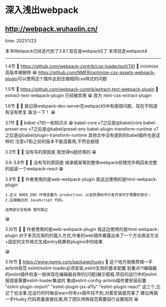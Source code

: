 # 深入浅出webpack

## <http://webpack.wuhaolin.cn/>

time: 2021/1/23

本书Webpack已经迭代到了3.8.1
现在是webpack5了
本项目走webpack4
____________________________________________________________________

1.4节
🍳 <https://github.com/webpack-contrib/css-loader/pull/741>
🎈 minimize 高版本被删除
😁 <https://github.com/NMFR/optimize-css-assets-webpack-plugin>可以使用这个插件达到压缩相同css样式的问题

1.5节
🍳 <https://github.com/webpack-contrib/extract-text-webpack-plugin>
🎈 extract-text-webpack-plugin 已经被弃用
😁 改为 mini-css-extract-plugin

1.6节
🍳
🎈 我记得webpack-dev-server在webpack5中有报错问题、现在不知道有没有修复 备注一下！
😁

3.1节
🍳
🎈 babel v7的一些知识点
😁 babel-core                         v7之后是@babel/core
    babel-preset-env                   v7之后是@babel/preset-env
    babel-plugin-transform-runtime     v7之后是@babel/plugin-transform-runtime
    其他文中没有提到的babel插件也是这样的
    注意v7和之前的版本不能混着用,不然会报错

3.3节
🍳
🎈 没有写的原因是 我觉得ts挺好用的
😁

3.6-3.8节
🍳
🎈 没有写的原因是 继承框架等到整体webpack梳理完毕再回来完整的组装一个webpack-react
😁

3.9节
🍳
🎈 作者使用的是web-webpack-plugin 我这边使用的是html-webpack-plugin

    1.定义 NODE_ENV 环境变量为 production，以去除源码中只有开发时才需要的部分；
    2.压缩输出的 JavaScript 代码。

    这两部分没有搞 暂时跳过
😁

3.10节
🍳
🎈 作者使用的是web-webpack-plugin 我这边使用的是html-webpack-plugin
   对于多页应用的的载入方式,作者的web插件暴露出来了一个方法用该方法+固定的文件格式生成entry结果和plugins中的结果
   
😁

3.16节
🍳 https://www.npmjs.com/package/husky
🎈 这个地方我推荐搞一手airbnb规范
    eslint/eslint-loader必须安装,eslint生效的基本配置
    划重点!!!编辑器的eslint插件检查一般体现在编辑器自带的[问题]展示框框,项目的运行中的eslint报错是需要eslint-loader集成的
    集成eslint-config-airbnb插件要安装前置
    "eslint-plugin-import"
    "eslint-plugin-jsx-a11y"
    "eslint-plugin-react"
    这三个,忘记了也没事,在运行的时候会warn你有xx插件找不到,对着安装就完事了
    建议再搞一手Husky,代码质量直接拉满,除了团队特殊规范需要自行设置规则
😁